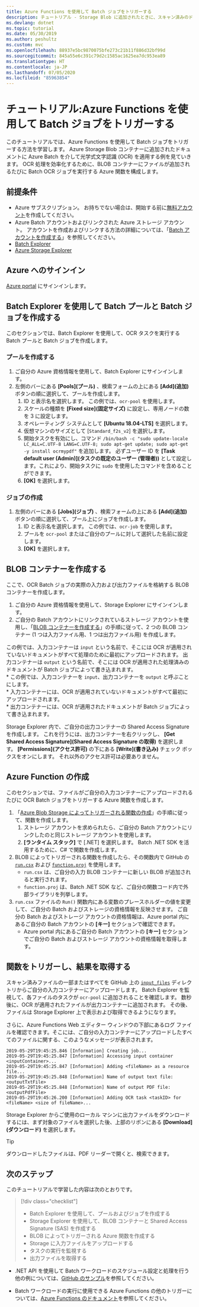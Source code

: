 ```yaml
---
title: Azure Functions を使用して Batch ジョブをトリガーする
description: チュートリアル - Storage Blob に追加されたときに、スキャン済みのドキュメントに OCR を適用する
ms.devlang: dotnet
ms.topic: tutorial
ms.date: 05/30/2019
ms.author: peshultz
ms.custom: mvc
ms.openlocfilehash: 88937e5bc9870075bfe273c21b11f886d32bf99d
ms.sourcegitcommit: 845a55e6c391c79d2c1585ac1625ea7dc953ea89
ms.translationtype: HT
ms.contentlocale: ja-JP
ms.lasthandoff: 07/05/2020
ms.locfileid: "85963854"
---
```

# <a name="tutorial-trigger-a-batch-job-using-azure-functions"></a>チュートリアル:Azure Functions を使用して Batch ジョブをトリガーする

このチュートリアルでは、Azure Functions を使用して Batch ジョブをトリガーする方法を学習します。 Azure Storage Blob コンテナーに追加されたドキュメントに Azure Batch を介して光学式文字認識 (OCR) を適用する例を見ていきます。 OCR 処理を効率化するために、BLOB コンテナーにファイルが追加されるたびに Batch OCR ジョブを実行する Azure 関数を構成します。

## <a name="prerequisites"></a>前提条件

* Azure サブスクリプション。 お持ちでない場合は、開始する前に[無料アカウント](https://azure.microsoft.com/free/)を作成してください。
* Azure Batch アカウントおよびリンクされた Azure ストレージ アカウント。 アカウントを作成およびリンクする方法の詳細については、「[Batch アカウントを作成する](quick-create-portal.md#create-a-batch-account)」を参照してください。
* [Batch Explorer](https://azure.github.io/BatchExplorer/)
* [Azure Storage Explorer](https://azure.microsoft.com/features/storage-explorer/)

## <a name="sign-in-to-azure"></a>Azure へのサインイン

[Azure portal](https://portal.azure.com) にサインインします。

## <a name="create-a-batch-pool-and-batch-job-using-batch-explorer"></a>Batch Explorer を使用して Batch プールと Batch ジョブを作成する

このセクションでは、Batch Explorer を使用して、OCR タスクを実行する Batch プールと Batch ジョブを作成します。 

### <a name="create-a-pool"></a>プールを作成する

1. ご自分の Azure 資格情報を使用して、Batch Explorer にサインインします。
1. 左側のバーにある **[Pools]\(プール\)** 、検索フォームの上にある **[Add]\(追加\)** ボタンの順に選択して、プールを作成します。 
    1. ID と表示名を選択します。 この例では、`ocr-pool` を使用します。
    1. スケールの種類を **[Fixed size]\(固定サイズ\)** に設定し、専用ノードの数を 3 に設定します。
    1. オペレーティング システムとして **[Ubuntu 18.04-LTS]** を選択します。
    1. 仮想マシンのサイズとして [`Standard_f2s_v2`] を選択します。
    1. 開始タスクを有効にし、コマンド `/bin/bash -c "sudo update-locale LC_ALL=C.UTF-8 LANG=C.UTF-8; sudo apt-get update; sudo apt-get -y install ocrmypdf"` を追加します。 必ずユーザー ID を **[Task default user (Admin)]\(タスクの既定のユーザー (管理者)\)** として設定します。これにより、開始タスクに `sudo` を使用したコマンドを含めることができます。
    1. **[OK]** を選択します。
### <a name="create-a-job"></a>ジョブの作成

1. 左側のバーにある **[Jobs]\(ジョブ\)** 、検索フォームの上にある **[Add]\(追加\)** ボタンの順に選択して、プール上にジョブを作成します。 
    1. ID と表示名を選択します。 この例では、`ocr-job` を使用します。
    1. プールを `ocr-pool` またはご自分のプールに対して選択した名前に設定します。
    1. **[OK]** を選択します。


## <a name="create-blob-containers"></a>BLOB コンテナーを作成する

ここで、OCR Batch ジョブの実際の入力および出力ファイルを格納する BLOB コンテナーを作成します。

1. ご自分の Azure 資格情報を使用して、Storage Explorer にサインインします。
1. ご自分の Batch アカウントにリンクされているストレージ アカウントを使用し、「[BLOB コンテナーを作成する](../vs-azure-tools-storage-explorer-blobs.md#create-a-blob-container)」の手順に従って、2 つの BLOB コンテナー (1 つは入力ファイル用、1 つは出力ファイル用) を作成します。

この例では、入力コンテナーは `input` という名前で、そこには OCR が適用されていないドキュメントがすべて処理のために最初にアップロードされます。 出力コンテナーは `output` という名前で、そこには OCR が適用された処理済みのドキュメントが Batch ジョブによって書き込まれます。  
    * この例では、入力コンテナーを `input`、出力コンテナーを `output` と呼ぶことにします。  
    * 入力コンテナーには、OCR が適用されていないドキュメントがすべて最初にアップロードされます。  
    * 出力コンテナーには、OCR が適用されたドキュメントが Batch ジョブによって書き込まれます。  

Storage Explorer 内で、ご自分の出力コンテナーの Shared Access Signature を作成します。 これを行うには、出力コンテナーを右クリックし、 **[Get Shared Access Signature]\(Shared Access Signature の取得\)** を選択します。 **[Permissions]\(アクセス許可\)** の下にある **[Write]\(書き込み\)** チェック ボックスをオンにします。 それ以外のアクセス許可は必要ありません。  

## <a name="create-an-azure-function"></a>Azure Function の作成

このセクションでは、ファイルがご自分の入力コンテナーにアップロードされるたびに OCR Batch ジョブをトリガーする Azure 関数を作成します。

1. 「[Azure Blob Storage によってトリガーされる関数の作成](../azure-functions/functions-create-storage-blob-triggered-function.md)」の手順に従って、関数を作成します。
    1. ストレージ アカウントを求められたら、ご自分の Batch アカウントにリンクしたのと同じストレージ アカウントを使用します。
    1. **[ランタイム スタック]** で [.NET] を選択します。 Batch .NET SDK を活用するために、C# で関数を作成します。
1. BLOB によってトリガーされる関数を作成したら、その関数内で GitHub の [`run.csx`](https://github.com/Azure-Samples/batch-functions-tutorial/blob/master/run.csx) および [`function.proj`](https://github.com/Azure-Samples/batch-functions-tutorial/blob/master/function.proj) を使用します。
    * `run.csx` は、ご自分の入力 BLOB コンテナーに新しい BLOB が追加されると実行されます。
    * `function.proj` は、Batch .NET SDK など、ご自分の関数コード内で外部ライブラリを列挙します。
1. `run.csx` ファイルの `Run()` 関数内にある変数のプレースホルダーの値を変更して、ご自分の Batch およびストレージの資格情報を反映させます。 ご自分の Batch およびストレージ アカウントの資格情報は、Azure portal 内にあるご自分の Batch アカウントの **[キー]** セクションで確認できます。
    * Azure portal 内にあるご自分の Batch アカウントの **[キー]** セクションでご自分の Batch およびストレージ アカウントの資格情報を取得します。 

## <a name="trigger-the-function-and-retrieve-results"></a>関数をトリガーし、結果を取得する

スキャン済みファイルの一部またはすべてを GitHub 上の [`input_files`](https://github.com/Azure-Samples/batch-functions-tutorial/tree/master/input_files) ディレクトリからご自分の入力コンテナーにアップロードします。 Batch Explorer を監視して、各ファイルのタスクが `ocr-pool` に追加されることを確認します。 数秒後に、OCR が適用されたファイルが出力コンテナーに追加されます。 その後、ファイルは Storage Explorer 上で表示および取得できるようになります。

さらに、Azure Functions Web エディター ウィンドウの下部にあるログ ファイルを確認できます。そこには、ご自分の入力コンテナーにアップロードしたすべてのファイルに関する、このようなメッセージが表示されます。

```
2019-05-29T19:45:25.846 [Information] Creating job...
2019-05-29T19:45:25.847 [Information] Accessing input container <inputContainer>...
2019-05-29T19:45:25.847 [Information] Adding <fileName> as a resource file...
2019-05-29T19:45:25.848 [Information] Name of output text file: <outputTxtFile>
2019-05-29T19:45:25.848 [Information] Name of output PDF file: <outputPdfFile>
2019-05-29T19:45:26.200 [Information] Adding OCR task <taskID> for <fileName> <size of fileName>...
```

Storage Explorer からご使用のローカル マシンに出力ファイルをダウンロードするには、まず対象のファイルを選択した後、上部のリボンにある **[Download]\(ダウンロード\)** を選択します。 

> [!TIP]
> ダウンロードしたファイルは、PDF リーダーで開くと、検索できます。

## <a name="next-steps"></a>次のステップ

このチュートリアルで学習した内容は次のとおりです。 

> [!div class="checklist"]
> * Batch Explorer を使用して、プールおよびジョブを作成する
> * Storage Explorer を使用して、BLOB コンテナーと Shared Access Signature (SAS) を作成する
> * BLOB によってトリガーされる Azure 関数を作成する
> * Storage に入力ファイルをアップロードする
> * タスクの実行を監視する
> * 出力ファイルを取得する

* .NET API を使用して Batch ワークロードのスケジュール設定と処理を行う他の例については、[GitHub のサンプル](https://github.com/Azure-Samples/azure-batch-samples/tree/master/CSharp)を参照してください。 

* Batch ワークロードの実行に使用できる Azure Functions の他のトリガーについては、[Azure Functions のドキュメント](../azure-functions/functions-triggers-bindings.md)を参照してください。
